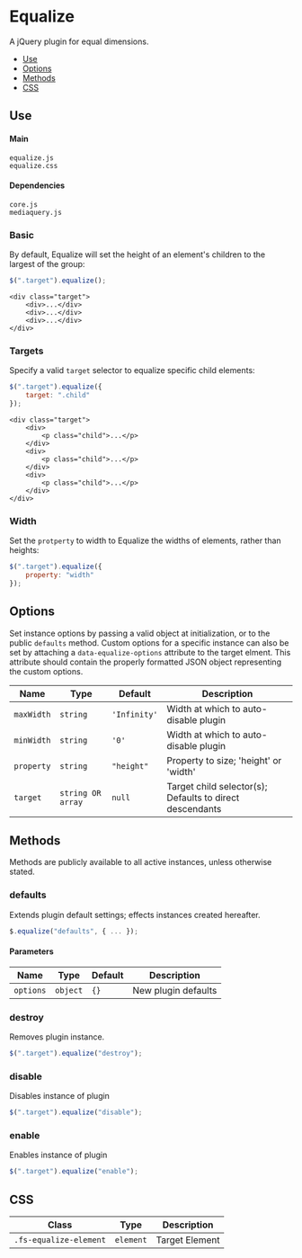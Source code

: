 # Equalize

A jQuery plugin for equal dimensions.

* [Use](#use)
* [Options](#options)
* [Methods](#methods)
* [CSS](#css)

## Use 

#### Main

```markup
equalize.js
equalize.css
```

#### Dependencies

```markup
core.js
mediaquery.js
```

### Basic

By default, Equalize will set the height of an element's children to the largest of the group:

```javascript
$(".target").equalize();
```

```markup
<div class="target">
	<div>...</div>
	<div>...</div>
	<div>...</div>
</div>
```

### Targets

Specify a valid `target` selector to equalize specific child elements:

```javascript
$(".target").equalize({
	target: ".child"
});
```

```markup
<div class="target">
	<div>
		<p class="child">...</p>
	</div>
	<div>
		<p class="child">...</p>
	</div>
	<div>
		<p class="child">...</p>
	</div>
</div>
```

### Width

Set the `protperty` to width to Equalize the widths of elements, rather than heights:

```javascript
$(".target").equalize({
	property: "width"
});
```

## Options

Set instance options by passing a valid object at initialization, or to the public `defaults` method. Custom options for a specific instance can also be set by attaching a `data-equalize-options` attribute to the target elment. This attribute should contain the properly formatted JSON object representing the custom options.

| Name | Type | Default | Description |
| --- | --- | --- | --- |
| `maxWidth` | `string` | `'Infinity'` | Width at which to auto-disable plugin |
| `minWidth` | `string` | `'0'` | Width at which to auto-disable plugin |
| `property` | `string` | `"height"` | Property to size; 'height' or 'width' |
| `target` | `string OR array` | `null` | Target child selector(s); Defaults to direct descendants |

## Methods

Methods are publicly available to all active instances, unless otherwise stated.

### defaults

Extends plugin default settings; effects instances created hereafter.

```javascript
$.equalize("defaults", { ... });
```

#### Parameters

| Name | Type | Default | Description |
| --- | --- | --- | --- |
| `options` | `object` | `{}` | New plugin defaults |

### destroy

Removes plugin instance.

```javascript
$(".target").equalize("destroy");
```

### disable

Disables instance of plugin

```javascript
$(".target").equalize("disable");
```

### enable

Enables instance of plugin

```javascript
$(".target").equalize("enable");
```

## CSS

| Class | Type | Description |
| --- | --- | --- |
| `.fs-equalize-element` | `element` | Target Element |

